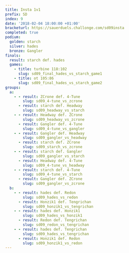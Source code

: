 ```yaml
---
title: Insta 1v1
prefix: SD
index: 9
date: '2018-02-04 18:00:00 +01:00'
bracketurl: https://sauerduels.challonge.com/sd09insta
completed: true
podium:
  golden: starch
  silver: hades
  bronze: Gangler
finals:
  result: starch def. hades
  games:
    - title: turbine 118:102
      slug: sd09_final_hades_vs_starch_game1
    - title: ot 105:86
      slug: sd09_final_hades_vs_starch_game2
groups:
  a:
    - - result: ZCrone def. 4-Tune
        slug: sd09_4-tune_vs_zcrone
      - result: starch def. Headway
        slug: sd09_headway_vs_starch
    - - result: Headway def. ZCrone
        slug: sd09_headway_vs_zcrone
      - result: Gangler def. 4-Tune
        slug: sd09_4-tune_vs_gangler
    - - result: Gangler def. Headway
        slug: sd09_gangler_vs_headway
      - result: starch def. ZCrone
        slug: sd09_starch_vs_zcrone
    - - result: starch def. Gangler
        slug: sd09_gangler_vs_starch
      - result: Headway def. 4-Tune
        slug: sd09_4-tune_vs_headway
    - - result: starch def. 4-Tune
        slug: sd09_4-tune_vs_starch
      - result: Gangler def. ZCrone
        slug: sd09_gangler_vs_zcrone
  b:
    - - result: hades def. Redon
        slug: sd09_hades_vs_redon
      - result: Honzik1 def. Tengrichan
        slug: sd09_honzik1_vs_tengrichan
    - - result: hades def. Honzik1
        slug: sd09_hades_vs_honzik1
      - result: Redon def. Tengrichan
        slug: sd09_redon_vs_tengrichan
    - - result: hades def. Tengrichan
        slug: sd09_hades_vs_tengrichan
      - result: Honzik1 def. Redon
        slug: sd09_honzik1_vs_redon
---
```

